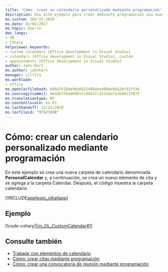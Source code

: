 ```yaml
---
title: 'Cómo: crear un calendario personalizado mediante programación'
description: Use este ejemplo para crear mediante programación una nueva carpeta de calendario denominada PersonalCalendar y, a continuación, cree un nuevo elemento de cita y agréguelo a la carpeta Calendar.
ms.custom: SEO-VS-2020
ms.date: 02/02/2017
ms.topic: how-to
dev_langs:
- VB
- CSharp
helpviewer_keywords:
- custom calendars [Office development in Visual Studio]
- calendars [Office development in Visual Studio], custom
- appointments [Office development in Visual Studio]
author: John-Hart
ms.author: johnhart
manager: jillfra
ms.workload:
- office
ms.openlocfilehash: 6d0a76189e96a6551408abe49b6e08a26c91ffa8
ms.sourcegitcommit: 4bd2b770e60965fc0843fc25318a7e1b46137875
ms.translationtype: MT
ms.contentlocale: es-ES
ms.lasthandoff: 12/15/2020
ms.locfileid: "97527838"
---
```

# <a name="how-to-programmatically-create-a-custom-calendar"></a>Cómo: crear un calendario personalizado mediante programación
  En este ejemplo se crea una nueva carpeta de calendario denominada **PersonalCalendar** y, a continuación, se crea un nuevo elemento de cita y se agrega a la carpeta Calendar. Después, el código muestra la carpeta calendario.

 [!INCLUDE[appliesto_olkallapp](../vsto/includes/appliesto-olkallapp-md.md)]

## <a name="example"></a>Ejemplo
 [!code-csharp[Trin_OL_CustomCalendar#1](../vsto/codesnippet/CSharp/Trin_OL_CustomCalendar/thisaddin.cs#1)]

## <a name="see-also"></a>Consulte también
- [Trabajar con elementos de calendario](../vsto/working-with-calendar-items.md)
- [Cómo: crear citas mediante programación](../vsto/how-to-programmatically-create-appointments.md)
- [Cómo: crear una convocatoria de reunión mediante programación](../vsto/how-to-programmatically-create-a-meeting-request.md)
